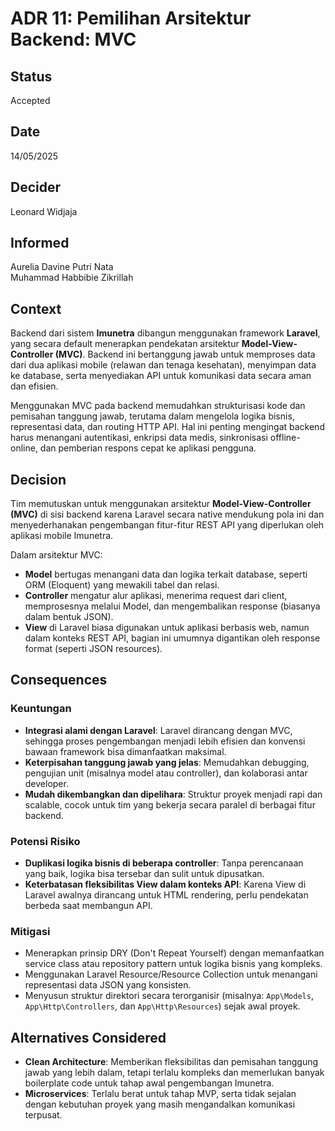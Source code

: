 # ADR 11: Pemilihan Arsitektur Backend: MVC

## Status  
Accepted

## Date  
14/05/2025

## Decider  
Leonard Widjaja

## Informed  
Aurelia Davine Putri Nata  
Muhammad Habbibie Zikrillah

## Context  

Backend dari sistem **Imunetra** dibangun menggunakan framework **Laravel**, yang secara default menerapkan pendekatan arsitektur **Model-View-Controller (MVC)**. Backend ini bertanggung jawab untuk memproses data dari dua aplikasi mobile (relawan dan tenaga kesehatan), menyimpan data ke database, serta menyediakan API untuk komunikasi data secara aman dan efisien.

Menggunakan MVC pada backend memudahkan strukturisasi kode dan pemisahan tanggung jawab, terutama dalam mengelola logika bisnis, representasi data, dan routing HTTP API. Hal ini penting mengingat backend harus menangani autentikasi, enkripsi data medis, sinkronisasi offline-online, dan pemberian respons cepat ke aplikasi pengguna.

## Decision  

Tim memutuskan untuk menggunakan arsitektur **Model-View-Controller (MVC)** di sisi backend karena Laravel secara native mendukung pola ini dan menyederhanakan pengembangan fitur-fitur REST API yang diperlukan oleh aplikasi mobile Imunetra.

Dalam arsitektur MVC:
- **Model** bertugas menangani data dan logika terkait database, seperti ORM (Eloquent) yang mewakili tabel dan relasi.
- **Controller** mengatur alur aplikasi, menerima request dari client, memprosesnya melalui Model, dan mengembalikan response (biasanya dalam bentuk JSON).
- **View** di Laravel biasa digunakan untuk aplikasi berbasis web, namun dalam konteks REST API, bagian ini umumnya digantikan oleh response format (seperti JSON resources).

## Consequences  

### Keuntungan  

- **Integrasi alami dengan Laravel**: Laravel dirancang dengan MVC, sehingga proses pengembangan menjadi lebih efisien dan konvensi bawaan framework bisa dimanfaatkan maksimal.
- **Keterpisahan tanggung jawab yang jelas**: Memudahkan debugging, pengujian unit (misalnya model atau controller), dan kolaborasi antar developer.
- **Mudah dikembangkan dan dipelihara**: Struktur proyek menjadi rapi dan scalable, cocok untuk tim yang bekerja secara paralel di berbagai fitur backend.

### Potensi Risiko  

- **Duplikasi logika bisnis di beberapa controller**: Tanpa perencanaan yang baik, logika bisa tersebar dan sulit untuk dipusatkan.
- **Keterbatasan fleksibilitas View dalam konteks API**: Karena View di Laravel awalnya dirancang untuk HTML rendering, perlu pendekatan berbeda saat membangun API.

### Mitigasi  

- Menerapkan prinsip DRY (Don't Repeat Yourself) dengan memanfaatkan service class atau repository pattern untuk logika bisnis yang kompleks.
- Menggunakan Laravel Resource/Resource Collection untuk menangani representasi data JSON yang konsisten.
- Menyusun struktur direktori secara terorganisir (misalnya: `App\Models`, `App\Http\Controllers`, dan `App\Http\Resources`) sejak awal proyek.

## Alternatives Considered  

- **Clean Architecture**: Memberikan fleksibilitas dan pemisahan tanggung jawab yang lebih dalam, tetapi terlalu kompleks dan memerlukan banyak boilerplate code untuk tahap awal pengembangan Imunetra.
- **Microservices**: Terlalu berat untuk tahap MVP, serta tidak sejalan dengan kebutuhan proyek yang masih mengandalkan komunikasi terpusat.
